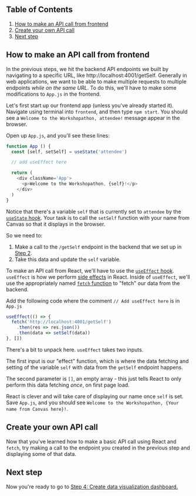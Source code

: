 ## Table of Contents
1. [How to make an API call from frontend](#how-to-make-an-api-call-from-frontend)
1. [Create your own API call](#create-your-own-api-call)
1. [Next step](#next-step)

## How to make an API call from frontend
In the previous steps, we hit the backend API endpoints we built by navigating to a specific URL, like http://localhost:4001/getSelf. Generally in web applications, we want to be able to make multiple requests to multiple endpoints _while on the same URL_. To do this, we'll have to make some modifications to `App.js` in the frontend.

Let's first start up our frontend app (unless you've already started it). Navigate using terminal into `frontend`, and then type `npm start`. You should see a `Welcome to the Workshopathon, attendee!` message appear in the browser.

Open up `App.js`, and you'll see these lines:

```js
function App () {
  const [self, setSelf] = useState('attendee')

  // add useEffect here

  return (
    <div className='App'>
      <p>Welcome to the Workshopathon, {self}!</p>
    </div>
  )
}
```

Notice that there's a variable `self` that is currently set to `attendee` by the [`useState` hook](https://reactjs.org/docs/hooks-state.html). Your task is to call the `setSelf` function with your name from Canvas so that it displays in the browser.

So we need to:

1. Make a call to the `/getSelf` endpoint in the backend that we set up in [Step 2](2-API-Endpoints.md).
1. Take this data and update the `self` variable.

To make an API call from React, we'll have to use the [`useEffect` hook](https://reactjs.org/docs/hooks-effect.html). `useEffect` is how we perform [side effects](https://en.wikipedia.org/wiki/Side_effect_(computer_science)) in React. Inside of `useEffect`, we'll use the appropriately named [`fetch` function](https://developer.mozilla.org/en-US/docs/Web/API/Fetch_API/Using_Fetch) to "fetch" our data from the backend.

Add the following code where the comment `// Add useEffect here` is in `App.js`
```js
useEffect(() => {
  fetch('http://localhost:4001/getSelf')
    .then(res => res.json())
    .then(data => setSelf(data))
}, [])
```
There's a bit to unpack here. `useEffect` takes two inputs.

The first input is our "effect" function, which is where the data fetching and setting of the variable `self` with data from the `getSelf` endpoint happens.

The second parameter is `[]`, an empty array - this just tells React to only perform this data fetching _once_, on first page load.

React is clever and will take care of displaying our name once `self` is set. Save `App.js`, and you should see `Welcome to the Workshopathon, {Your name from Canvas here}!`.

## Create your own API call
Now that you've learned how to make a basic API call using React and `fetch`, try making a call to the endpoint you created in the previous step and displaying some of that data.

## Next step
Now you're ready to go to [Step 4: Create data visualization dashboard.](4-Create-Data-Viz-Dashboard.md)
